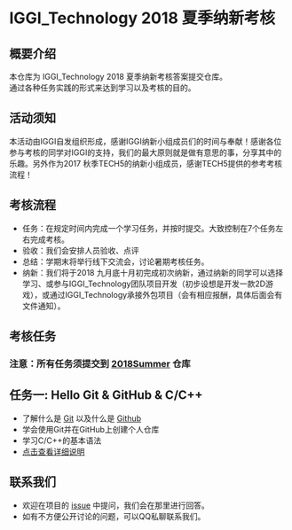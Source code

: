 # IGGI_Technology 2018 夏季纳新考核

## 概要介绍

本仓库为 IGGI_Technology 2018 夏季纳新考核答案提交仓库。  
通过各种任务实践的形式来达到学习以及考核的目的。

## 活动须知

本活动由IGGI自发组织形成，感谢IGGI纳新小组成员们的时间与奉献！感谢各位参与考核的同学对IGGI的支持，我们的最大原则就是做有意思的事，分享其中的乐趣。另外作为2017 秋季TECH5的纳新小组成员，感谢TECH5提供的参考考核流程！

## 考核流程

- 任务：在规定时间内完成一个学习任务，并按时提交。大致控制在7个任务左右完成考核。
- 验收：我们会安排人员验收、点评
- 总结：学期末将举行线下交流会，讨论暑期考核任务。
- 纳新：我们将于2018 九月底十月初完成初次纳新，通过纳新的同学可以选择学习、或参与IGGI_Technology团队项目开发（初步设想是开发一款2D游戏），或通过IGGI_Technology承接外包项目（会有相应报酬，具体后面会有文件通知）。

## 考核任务

### 注意：所有任务须提交到 [2018Summer](https://github.com/IGGITechnology/2018Summer) 仓库

## 任务一: Hello Git & GitHub & C/C++
- 了解什么是 [Git](https://git-scm.com/) 以及什么是 [Github](https://github.com/)
- 学会使用Git并在GitHub上创建个人仓库
- 学习C/C++的基本语法
- [点击查看详细说明](task0)

## 联系我们

- 欢迎在项目的 [issue](https://github.com/IGGITechnology/2018Summer/issues) 中提问，我们会在那里进行回答。
- 如有不方便公开讨论的问题，可以QQ私聊联系我们。
